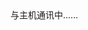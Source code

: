 <!-- 挂载友链朋友圈的容器 -->
<div id="cf-container">与主机通讯中……</div>
<!-- 加样式和功能代码 -->
<link rel="stylesheet" href="https://fastly.jsdelivr.net/gh/lmm214/immmmm/themes/hello-friend/static/fcircle-beta.css">
<!-- 匹配自己的友链或加载后端数据
<script type="text/javascript">
  var fdataUser = {
    jsonurl: 'https://cdn.edui.fun/lmm.json',  //【推荐】json 匹配模式
    //apiurl: 'https://pyq.20010501.xyz/',  //自部署api
  }
</script>
-->
<script type="text/javascript" src="https://fastly.jsdelivr.net/gh/lmm214/immmmm/themes/hello-friend/static/fcircle-beta.js"></script>